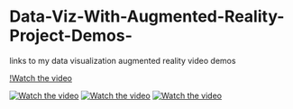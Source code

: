 # Data-Viz-With-Augmented-Reality-Project-Demos-
links to my data visualization augmented reality video demos

[!Watch the video](https://youtube.com/shorts/aps6Y-KgczI?si=QbouE-mabqw7lV5i)

[![Watch the video](https://img.youtube.com/vi/kj8tagckTfE/0.jpg)](https://www.youtube.com/shorts/kj8tagckTfE)
[![Watch the video](https://img.youtube.com/vi/S5pJJluI0-A/0.jpg)](https://www.youtube.com/shorts/S5pJJluI0-A)
[![Watch the video](https://img.youtube.com/vi/c9XvBX4CAXo/0.jpg)](https://www.youtube.com/watch?v=c9XvBX4CAXo)
